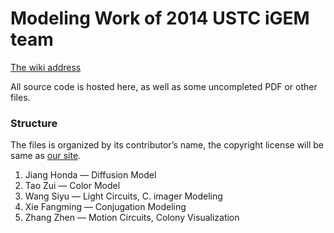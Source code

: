 Modeling Work of 2014 USTC iGEM team
====
[The wiki address](http://2014.igem.org/Team:USTC-China/modeling)

All source code is hosted here, as well as some uncompleted PDF or other files.

### Structure
The files is organized by its contributor’s name, the copyright license will be same as [our site](http://2014.igem.org/Team:USTC-China).

1. Jiang Honda — Diffusion Model
2. Tao Zui — Color Model
3. Wang Siyu — Light Circuits, C. imager Modeling
4. Xie Fangming — Conjugation Modeling
5. Zhang Zhen — Motion Circuits, Colony Visualization


